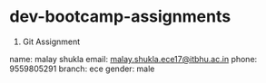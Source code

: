 # dev-bootcamp-assignments

1) Git Assignment

name: malay shukla
email: malay.shukla.ece17@itbhu.ac.in
phone: 9559805291
branch: ece
gender: male

